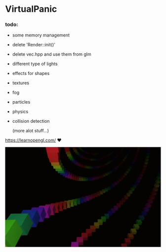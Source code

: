 # VirtualPanic

### todo:

- some memory management
- delete 'Render::init()'
- delete vec.hpp and use them from glm
- different type of lights
- effects for shapes
- textures
- fog
- particles
- physics
- collision detection

  (more alot stuff...)


https://learnopengl.com/  :heart:


![](https://github.com/331uw13/VirtualPanic/blob/master/Images/rainbow.png)
